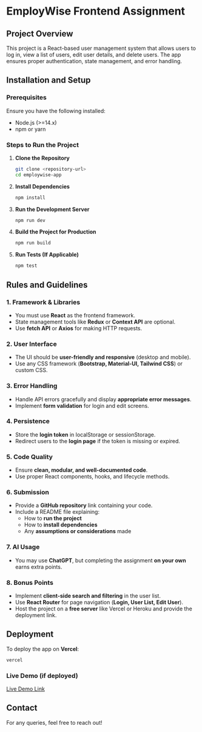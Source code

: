 # EmployWise Frontend Assignment

## Project Overview
This project is a React-based user management system that allows users to log in, view a list of users, edit user details, and delete users. The app ensures proper authentication, state management, and error handling.

## Installation and Setup

### Prerequisites
Ensure you have the following installed:
- Node.js (>=14.x)
- npm or yarn

### Steps to Run the Project
1. **Clone the Repository**
   ```sh
   git clone <repository-url>
   cd employwise-app
   ```

2. **Install Dependencies**
   ```sh
   npm install
   ```

3. **Run the Development Server**
   ```sh
   npm run dev
   ```

4. **Build the Project for Production**
   ```sh
   npm run build
   ```

5. **Run Tests (If Applicable)**
   ```sh
   npm test
   ```

## Rules and Guidelines

### 1. Framework & Libraries
- You must use **React** as the frontend framework.
- State management tools like **Redux** or **Context API** are optional.
- Use **fetch API** or **Axios** for making HTTP requests.

### 2. User Interface
- The UI should be **user-friendly and responsive** (desktop and mobile).
- Use any CSS framework (**Bootstrap, Material-UI, Tailwind CSS**) or custom CSS.

### 3. Error Handling
- Handle API errors gracefully and display **appropriate error messages**.
- Implement **form validation** for login and edit screens.

### 4. Persistence
- Store the **login token** in localStorage or sessionStorage.
- Redirect users to the **login page** if the token is missing or expired.

### 5. Code Quality
- Ensure **clean, modular, and well-documented code**.
- Use proper React components, hooks, and lifecycle methods.

### 6. Submission
- Provide a **GitHub repository** link containing your code.
- Include a README file explaining:
    - How to **run the project**
    - How to **install dependencies**
    - Any **assumptions or considerations** made

### 7. AI Usage
- You may use **ChatGPT**, but completing the assignment **on your own** earns extra points.

### 8. Bonus Points
- Implement **client-side search and filtering** in the user list.
- Use **React Router** for page navigation (**Login, User List, Edit User**).
- Host the project on a **free server** like Vercel or Heroku and provide the deployment link.

## Deployment
To deploy the app on **Vercel**:
```sh
vercel
```

### Live Demo (if deployed)
[Live Demo Link](#)

## Contact
For any queries, feel free to reach out!


